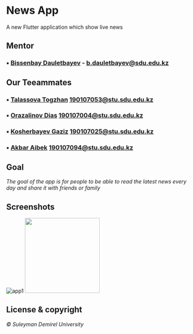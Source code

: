 # News App

A new Flutter application which show live news
 
## Mentor
### ▪ [Bissenbay Dauletbayev](https://github.com/bissenbay) - b.dauletbayev@sdu.edu.kz

## Our Teeammates
### ▪ [Talassova Togzhan](https://github.com/Tokashti) 190107053@stu.sdu.edu.kz
### ▪ [Orazalinov Dias](https://github.com/Diasorazalinov) 190107004@stu.sdu.edu.kz
### ▪ [Kosherbayev Gaziz](https://github.com/Kgaziz) 190107025@stu.sdu.edu.kz
### ▪ [Akbar Aibek](https://github.com/AibekAkbar) 190107094@stu.sdu.edu.kz

## Goal
*The goal of the app is for people to be able to read the latest news every day and share it with friends or family*

## Screenshots
![app1](https://user-images.githubusercontent.com/93644419/146963911-3d00f36e-8e33-4d72-82c4-ef8d07e2ca9a.jpg)
<img src="https://user-images.githubusercontent.com/93644419/146963911-3d00f36e-8e33-4d72-82c4-ef8d07e2ca9a.jpg" width="200" />
## License & copyright
*© Suleyman Demirel University*



